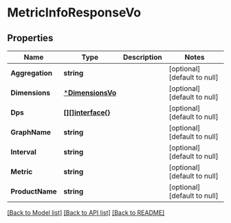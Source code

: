# MetricInfoResponseVo

## Properties
Name | Type | Description | Notes
------------ | ------------- | ------------- | -------------
**Aggregation** | **string** |  | [optional] [default to null]
**Dimensions** | [***DimensionsVo**](DimensionsVo.md) |  | [optional] [default to null]
**Dps** | [**[][]interface{}**](array.md) |  | [optional] [default to null]
**GraphName** | **string** |  | [optional] [default to null]
**Interval** | **string** |  | [optional] [default to null]
**Metric** | **string** |  | [optional] [default to null]
**ProductName** | **string** |  | [optional] [default to null]

[[Back to Model list]](../README.md#documentation-for-models) [[Back to API list]](../README.md#documentation-for-api-endpoints) [[Back to README]](../README.md)


